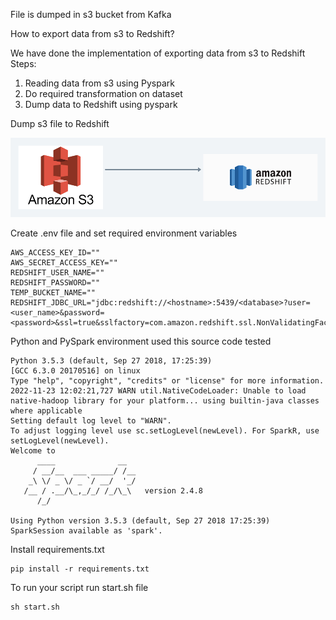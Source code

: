 File is dumped in s3 bucket from Kafka

How to export data from s3 to Redshift?

We have done the implementation of exporting data from s3 to Redshift
Steps:
1. Reading data from s3 using Pyspark
2. Do required transformation on dataset
3. Dump data to Redshift using pyspark

Dump s3 file to Redshift

![S3 Redshift](../diagrams/s3-redshift.png)


Create .env file and set required environment variables
```
AWS_ACCESS_KEY_ID=""
AWS_SECRET_ACCESS_KEY=""
REDSHIFT_USER_NAME=""
REDSHIFT_PASSWORD=""
TEMP_BUCKET_NAME=""
REDSHIFT_JDBC_URL="jdbc:redshift://<hostname>:5439/<database>?user=<user_name>&password=<password>&ssl=true&sslfactory=com.amazon.redshift.ssl.NonValidatingFactory"
```

Python and PySpark environment used this source code tested
```
Python 3.5.3 (default, Sep 27 2018, 17:25:39) 
[GCC 6.3.0 20170516] on linux
Type "help", "copyright", "credits" or "license" for more information.
2022-11-23 12:02:21,727 WARN util.NativeCodeLoader: Unable to load native-hadoop library for your platform... using builtin-java classes where applicable
Setting default log level to "WARN".
To adjust logging level use sc.setLogLevel(newLevel). For SparkR, use setLogLevel(newLevel).
Welcome to
      ____              __
     / __/__  ___ _____/ /__
    _\ \/ _ \/ _ `/ __/  '_/
   /__ / .__/\_,_/_/ /_/\_\   version 2.4.8
      /_/

Using Python version 3.5.3 (default, Sep 27 2018 17:25:39)
SparkSession available as 'spark'.
```

Install requirements.txt
```
pip install -r requirements.txt
```

To run your script run start.sh file
```
sh start.sh
```